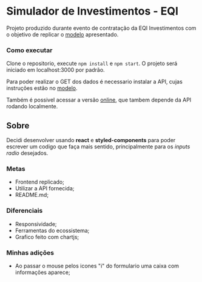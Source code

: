 # Simulador de Investimentos - EQI

Projeto produzido durante evento de contratação da EQI Investimentos com o objetivo de replicar o [modelo](https://github.com/eqi-investimentos/desafio-frontend) apresentado.

### Como executar
Clone o repositorio, execute `npm install` e `npm start`. O projeto será iniciado em localhost:3000 por padrão.

Para poder realizar o GET dos dados é necessario instalar a API, cujas instruções estão no [modelo](https://github.com/eqi-investimentos/desafio-frontend).

Também é possivel acessar a versão [online](unruffled-mccarthy-f8f745.netlify.app/), que tambem depende da API rodando localmente.
    

## Sobre
Decidi desenvolver usando **react** e **styled-components** para poder escrever um codigo que faça mais sentido, principalmente para os *inputs radio* desejados.

### Metas

* Frontend replicado;
* Utilizar a API fornecida;
* README.md;

### Diferenciais

* Responsividade;
* Ferramentas do ecossistema;
* Grafico feito com chartjs;

### Minhas adições

* Ao passar o mouse pelos icones "i" do formulario uma caixa com informações aparece;
